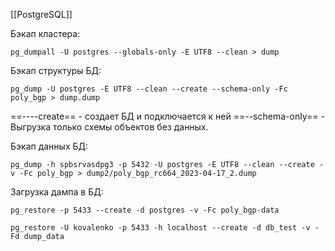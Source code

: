 [[PostgreSQL]]

Бэкап кластера:

```shell
pg_dumpall -U postgres --globals-only -E UTF8 --clean > dump
```

Бэкап структуры БД:

```shell
pg_dump -U postgres -E UTF8 --clean --create --schema-only -Fc poly_bgp > dump.dump 
```

==----create== - создает БД и подключается к ней
==--schema-only== - Выгрузка только схемы объектов без данных.

Бэкап данных БД:

```shell
pg_dump -h spbsrvasdpg3 -p 5432 -U postgres -E UTF8 --clean --create -v -Fc poly_bgp > dump2/poly_bgp_rc664_2023-04-17_2.dump
```

Загрузка дампа в БД:
```shell
pg_restore -p 5433 --create -d postgres -v -Fc poly_bgp-data

pg_restore -U kovalenko -p 5433 -h localhost --create -d db_test -v -Fd dump_data 
```